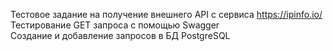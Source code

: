 Тестовое задание на получение внешнего API с сервиса https://ipinfo.io/<br>
Тестирование GET запроса с помощью Swagger<br>
Создание и добавление запросов в БД PostgreSQL
